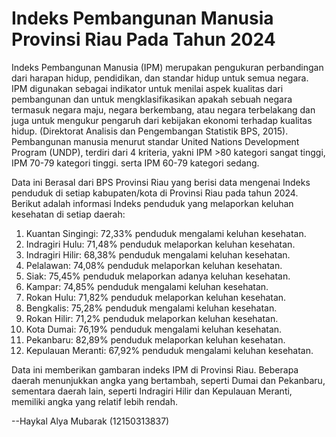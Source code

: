 # Indeks Pembangunan Manusia Provinsi Riau Pada Tahun 2024
Indeks Pembangunan Manusia (IPM) merupakan pengukuran perbandingan dari harapan hidup, pendidikan, dan standar hidup untuk semua negara. IPM digunakan sebagai indikator untuk menilai aspek kualitas dari pembangunan dan untuk mengklasifikasikan apakah sebuah negara termasuk negara maju, negara berkembang, atau negara terbelakang dan juga untuk mengukur pengaruh dari kebijakan ekonomi terhadap kualitas hidup. (Direktorat Analisis dan Pengembangan Statistik BPS, 2015). Pembangunan manusia menurut standar United Nations Development Program (UNDP), terdiri dari 4 kriteria, yakni IPM >80 kategori sangat tinggi, IPM 70-79 kategori tinggi. serta IPM 60-79 kategori sedang.

Data  ini Berasal dari BPS Provinsi Riau yang berisi data mengenai Indeks penduduk di setiap kabupaten/kota di Provinsi Riau pada tahun 2024.
Berikut adalah informasi Indeks penduduk yang melaporkan keluhan kesehatan di setiap daerah:

1. Kuantan Singingi: 72,33% penduduk mengalami keluhan kesehatan.  
2. Indragiri Hulu: 71,48% penduduk melaporkan keluhan kesehatan.  
3. Indragiri Hilir: 68,38% penduduk mengalami keluhan kesehatan.  
4. Pelalawan: 74,08% penduduk melaporkan keluhan kesehatan.  
5. Siak: 75,45% penduduk melaporkan adanya keluhan kesehatan.  
6. Kampar: 74,85% penduduk mengalami keluhan kesehatan.  
7. Rokan Hulu: 71,82% penduduk melaporkan keluhan kesehatan.  
8. Bengkalis: 75,28% penduduk mengalami keluhan kesehatan.  
9. Rokan Hilir: 71,2% penduduk melaporkan keluhan kesehatan.  
10. Kota Dumai: 76,19% penduduk mengalami keluhan kesehatan.  
11. Pekanbaru: 82,89% penduduk melaporkan keluhan kesehatan.  
12. Kepulauan Meranti: 67,92% penduduk mengalami keluhan kesehatan.  

Data ini memberikan gambaran indeks IPM di Provinsi Riau. Beberapa daerah menunjukkan angka yang bertambah, seperti Dumai dan Pekanbaru, sementara daerah lain, seperti Indragiri Hilir dan Kepulauan Meranti, memiliki angka yang relatif lebih rendah. 

--Haykal Alya Mubarak (12150313837)
